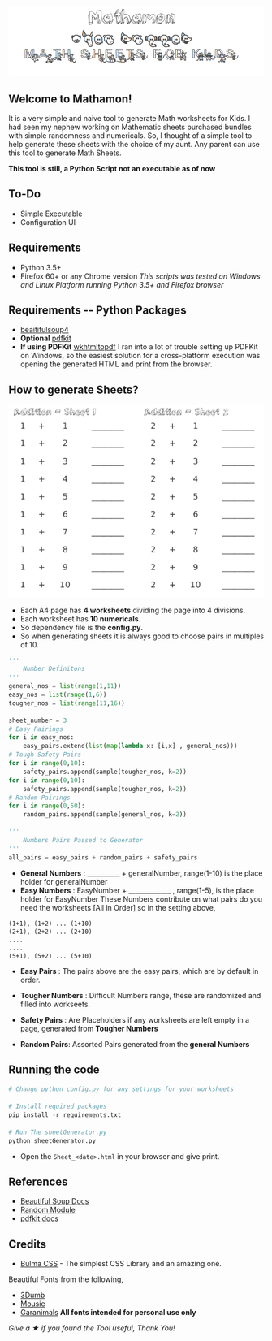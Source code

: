 ![](images/Mathamon.png)

## Welcome to Mathamon!
It is a very simple and naive tool to generate Math worksheets for Kids. I had seen my nephew working on Mathematic sheets purchased bundles with simple randomness and numericals. So, I thought of a simple tool to help generate these sheets with the choice of my aunt. Any parent can use this tool to generate Math Sheets.

**This tool is still, a Python Script not an executable as of now**
## To-Do
* Simple Executable
* Configuration UI

## Requirements
* Python 3.5+
* Firefox 60+ or any Chrome version
*This scripts was tested on Windows and Linux Platform running Python 3.5+ and Firefox browser*

## Requirements -- Python Packages
* [beaitifulsoup4](https://www.crummy.com/software/BeautifulSoup/bs4/doc/)
* **Optional** [pdfkit](https://pypi.org/project/pdfkit/)
* **If using PDFKit** [wkhtmltopdf](https://wkhtmltopdf.org/usage/wkhtmltopdf.txt)
I ran into a lot of trouble setting up PDFKit on Windows, so the easiest solution for a cross-platform execution was opening the generated HTML and print from the browser.

## How to generate Sheets?
![](images/sample.png)
* Each A4 page has **4 worksheets** dividing the page into 4 divisions.
* Each worksheet has **10 numericals**.
* So dependency file is the **config.py**.
* So when generating sheets it is always good to choose pairs in multiples of 10.

```python
'''
	Number Definitons
'''
general_nos = list(range(1,11))
easy_nos = list(range(1,6))
tougher_nos = list(range(11,16))

sheet_number = 3
# Easy Pairings
for i in easy_nos:
	easy_pairs.extend(list(map(lambda x: [i,x] , general_nos)))
# Tough Safety Pairs	
for i in range(0,10):
	safety_pairs.append(sample(tougher_nos, k=2))
for i in range(0,10):
	safety_pairs.append(sample(tougher_nos, k=2))
# Random Pairings
for i in range(0,50):
	random_pairs.append(sample(general_nos, k=2))

'''
	Numbers Pairs Passed to Generator
'''
all_pairs = easy_pairs + random_pairs + safety_pairs
```
* **General Numbers** :		__________ + generalNumber, range(1-10) is the place holder for generalNumber
* **Easy Numbers** : 		EasyNumber + _____________ , range(1-5), is the place holder for EasyNumber
These Numbers contribute on what pairs do you need the worksheets [All in Order]
so in the setting above, 
```
(1+1), (1+2) ... (1+10)
(2+1), (2+2) ... (2+10)
....
....
(5+1), (5+2) ... (5+10)
```
* **Easy Pairs** : The pairs above are the easy pairs, which are by default in order.

* **Tougher Numbers** : 	Difficult Numbers range, these are randomized and filled into workseets.
* **Safety Pairs** : 	Are Placeholders if any worksheets are left empty in a page, generated from **Tougher Numbers**
* **Random Pairs**: 	Assorted Pairs generated from the **general Numbers**

## Running the code
```python
# Change python config.py for any settings for your worksheets

# Install required packages
pip install -r requirements.txt

# Run The sheetGenerator.py
python sheetGenerator.py
```
* Open the `Sheet_<date>.html` in your browser and give print.

## References
* [Beautiful Soup Docs](https://www.crummy.com/software/BeautifulSoup/bs4/doc/)
* [Random Module](https://docs.python.org/3/library/random.html)
* [pdfkit docs](https://pypi.org/project/pdfkit/)

## Credits
* [Bulma CSS](https://bulma.io/) - The simplest CSS Library and an amazing one.

Beautiful Fonts from the following,
* [3Dumb](https://www.fontsquirrel.com/fonts/3Dumb)
* [Mousie](https://www.1001fonts.com/mousie-font.html)
* [Garanimals](https://www.1001fonts.com/garanimals-font.html)
**All fonts intended for personal use only**

*Give a ★ if you found the Tool useful, Thank You!*
